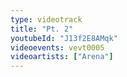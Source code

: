 ```yaml
---
type: videotrack
title: "Pt. 2"
youtubeId: "J13f2E8AMqk"
videoevents: vevt0005
videoartists: ["Arena"]
---
```


